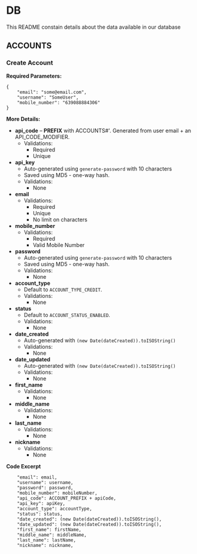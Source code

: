 # DB
This README constain details about the data available in our database

## ACCOUNTS

### Create Account

**Required Parameters:**
```
{
    "email": "some@email.com",
    "username": "SomeUser",
    "mobile_number": "639088884306"
}
```

**More Details:**
* **api_code** – **PREFIX** with ACCOUNTS#'. Generated from user email + an API_CODE_MODIFIER.
  * Validations:
    * Required
    * Unique
* **api_key**
  * Auto-generated using `generate-password` with 10 characters
  * Saved using MD5 - one-way hash.
  * Validations:
    * None
* **email**
  * Validations:
    * Required
    * Unique
    * No limit on characters
* **mobile_number**
  * Validations:
    * Required
    * Valid Mobile Number
* **password**
  * Auto-generated using `generate-password` with 10 characters
  * Saved using MD5 - one-way hash.
  * Validations:
    * None
* **account_type**
  * Default to `ACCOUNT_TYPE_CREDIT`.
  * Validations:
    * None
* **status**
  * Default to `ACCOUNT_STATUS_ENABLED`.
  * Validations:
    * None
* **date_created**
  * Auto-generated with `(new Date(dateCreated)).toISOString()`
  * Validations:
    * None
* **date_updated**
  * Auto-generated with `(new Date(dateCreated)).toISOString()`
  * Validations:
    * None
* **first_name**
  * Validations:
    * None
* **middle_name**
  * Validations:
    * None
* **last_name**
  * Validations:
    * None
* **nickname**
  * Validations:
    * None


**Code Excerpt**
```
    "email": email,
    "username": username,
    "password": password,
    "mobile_number": mobileNumber,
    "api_code": ACCOUNT_PREFIX + apiCode,
    "api_key": apiKey,
    "account_type": accountType,
    "status": status,
    "date_created": (new Date(dateCreated)).toISOString(),
    "date_updated": (new Date(dateCreated)).toISOString(),
    "first_name": firstName,
    "middle_name": middleName,
    "last_name": lastName,
    "nickname": nickname,
```
